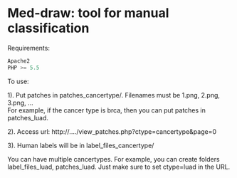 # Med-draw: tool for manual classification

Requirements:

```javascript
Apache2
PHP >= 5.5
```

To use:

1). Put patches in patches_cancertype/. Filenames must be 1.png, 2.png, 3.png, ...  
For example, if the cancer type is brca, then you can put patches in patches_luad.

2). Access url: http://..../view_patches.php?ctype=cancertype&page=0

3). Human labels will be in label_files_cancertype/

You can have multiple cancertypes. For example, you can create folders label_files_luad, patches_luad. Just make sure to set ctype=luad in the URL.
